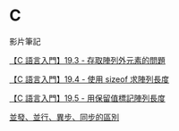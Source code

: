# C
影片筆記

[【C 語言入門】19.3 - 存取陣列外元素的問題](https://hackmd.io/@JingCH1998/rJkV6nKAh)

[【C 語言入門】19.4 - 使用 sizeof 求陣列長度](https://hackmd.io/hyEK6ydtSHyZF2YWIDaByg)

[【C 語言入門】19.5 - 用保留值標記陣列長度](https://hackmd.io/@JingCH1998/BJL9CyjRn)

[並發、並行、異步、同步的區別](https://hackmd.io/@JingCH1998/S1fuBljR2)
